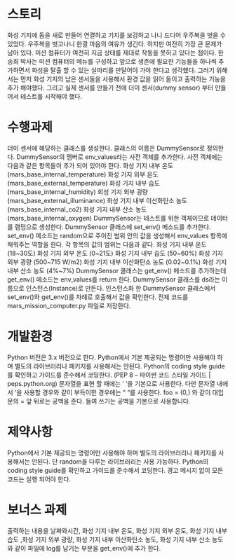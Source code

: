 # 스토리 
화성 기지에 돔을 새로 만들어 연결하고 기지를 보강하고 나니 드디어 우주복을 벗을 수 있었다. 
우주복을 벗고나니 한결 마음의 여유가 생긴다. 하지만 여전히 가장 큰 문제가 남아 있다.
미션 컴퓨터가 여전히 지금 상태를 제대로 작동을 못하고 있다는 점이다.
한송희 박사는 미션 컴퓨터의 메뉴를 구성하고 앞으로 생존에 필요한 기능들을 하나씩 추가하면서 화성을 탈출 할 수 있는 실마리를 만달어야 가야 한다고 생각했다. 
그러기 위해서는 먼저 화성 기지의 남은 센서들을 사용해서 환경 값을 읽어 들이고 출력하는 기능을 추가 해야했다.
그리고 실제 센서를 만들기 전에 더미 센서(dummy sensor) 부터 만들어서 테스트를 시작해야 했다. 

# 수행과제 
더미 센서에 해당하는 클래스를 생성한다. 클래스의 이름은 DummySensor로 정의한다. 
DummySensor의 멤버로 env_values라는 사전 객체를 추가한다.
사전 객체에는 다음과 같은 항목들이 추가 되어 있어야 한다. 
화성 기지 내부 온도 (mars_base_internal_temperature)
화성 기지 외부 온도 (mars_base_external_temperature)
화성 기지 내부 습도 (mars_base_internal_humidity)
회성 기지 외부 광량 (mars_base_external_illuminance)
화성 기지 내부 이산화탄소 농도 (mars_base_internal_co2)
화성 기지 내부 산소 농도 (mars_base_internal_oxygen)
DummySensor는 테스트를 위한 객체이므로 데이터를 램덤으로 생성한다. 
DummySensor 클래스에 set_env() 메소드를 추가한다. set_env() 메소드는 random으로 주어진 범위 안의 값을 생성해서 env_values 항목에 채워주는 역할을 한다.
각 항목의 값의 범위는 다음과 같다. 
화성 기지 내부 온도 (18~30도)
화성 기지 외부 온도 (0~21도)
화성 기지 내부 습도 (50~60%)
화성 기지 외부 광량 (500~715 W/m2)
화성 기지 내부 이산화탄소 농도 (0.02~0.1%)
화성 기지 내부 산소 농도 (4%~7%)
DummySensor 클래스는 get_env() 메소드를 추가하는데 get_env() 메소드는 env_values를 return 한다. 
DummySensor 클래스를 ds라는 이름으로 인스턴스(Instance)로 만든다. 
인스턴스화 한 DummySensor 클래스에서 set_env()와 get_env()를 차례로 호출해서 값을 확인한다. 
전체 코드를 mars_mission_computer.py 파일로 저장한다. 

# 개발환경	
Python 버전은 3.x 버전으로 한다. 
Python에서 기본 제공되는 명령어만 사용해야 하며 별도의 라이브러리나 패키지를 사용해서는 안된다. 
Python의 coding style guide를 확인하고 가이드를 준수해서 코딩한다. (PEP 8 – 파이썬 코드 스타일 가이드 | peps.python.org)
문자열을 표현 할 때에는 ‘ ’을 기본으로 사용한다.
다만 문자열 내에서 ‘을 사용할 경우와 같이 부득이한 경우에는 “ “를 사용한다. 
foo = (0,) 와 같이 대입문의  = 앞 뒤로는 공백을 준다. 
들여 쓰기는 공백을 기본으로 사용합니다. 

# 제약사항
Python에서 기본 제공되는 명령어만 사용해야 하며 별도의 라이브러리나 패키지를 사용해서는 안된다. 
단 random을 다루는 라이브러리는 사용 가능하다. 
Python의 coding style guide를 확인하고 가이드를 준수해서 코딩한다. 
경고 메시지 없이 모든 코드는 실행 되어야 한다. 

# 보너스 과제
출력하는 내용을 날짜와시간,  화성 기지 내부 온도, 화성 기지 외부 온도, 화성 기지 내부 습도 ,화성 기지 외부 광량, 화성 기지 내부 이산화탄소 농도, 화성 기지 내부 산소 농도 와 같이 파일에 log를 남기는 부분을 get_env()에 추가 한다. 
